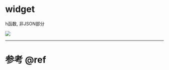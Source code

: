 # widget

h函数, 非JSON部分

![](https://luo0412.oss-cn-hangzhou.aliyuncs.com/1656186230832-4maXWyyZy7Td-image.png)

---

# 参考 @ref